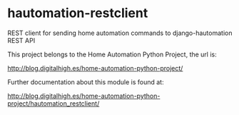 hautomation-restclient
==================

REST client for sending home automation commands to django-hautomation REST API

This project belongs to the Home Automation Python Project, the url is: 

http://blog.digitalhigh.es/home-automation-python-project/

Further documentation about this module is found at:

http://blog.digitalhigh.es/home-automation-python-project/hautomation_restclient/

